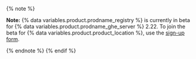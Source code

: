 
{% note %}

**Note:** {% data variables.product.prodname_registry %} is currently in beta for {% data variables.product.prodname_ghe_server %} 2.22. To join the beta for {% data variables.product.product_location %}, use the [sign-up form](https://resources.github.com/beta-signup/).

{% endnote %}
{% endif %}
